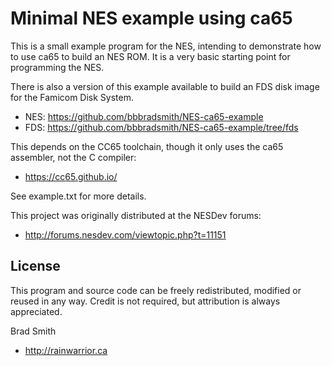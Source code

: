# Minimal NES example using ca65

This is a small example program for the NES, intending to demonstrate how to use ca65 to build an NES ROM.
It is a very basic starting point for programming the NES.

There is also a version of this example available to build an FDS disk image for the Famicom Disk System.

* NES: https://github.com/bbbradsmith/NES-ca65-example
* FDS: https://github.com/bbbradsmith/NES-ca65-example/tree/fds

This depends on the CC65 toolchain, though it only uses the ca65 assembler, not the C compiler:
* https://cc65.github.io/

See example.txt for more details.

This project was originally distributed at the NESDev forums:
* http://forums.nesdev.com/viewtopic.php?t=11151

## License
This program and source code can be freely redistributed, modified or reused in any way.
Credit is not required, but attribution is always appreciated.

Brad Smith
* http://rainwarrior.ca
